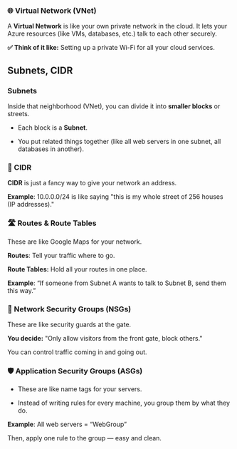 ### 🌐 Virtual Network (VNet)

A **Virtual Network** is like your own private network in the cloud. It lets your Azure resources (like VMs, databases, etc.) talk to each other securely.

**✅ Think of it like:** Setting up a private Wi-Fi for all your cloud services.

## Subnets, CIDR

### Subnets

Inside that neighborhood (VNet), you can divide it into **smaller blocks** or streets.

- Each block is a **Subnet**.

- You put related things together (like all web servers in one subnet, all databases in another).
  

### 🧮 CIDR 

**CIDR** is just a fancy way to give your network an address.

**Example**: 10.0.0.0/24 is like saying "this is my whole street of 256 houses (IP addresses)."


### 🛣️ Routes & Route Tables

These are like Google Maps for your network.

**Routes**: Tell your traffic where to go.

**Route Tables:** Hold all your routes in one place.

**Example**: “If someone from Subnet A wants to talk to Subnet B, send them this way.”


### 🚦 Network Security Groups (NSGs)

These are like security guards at the gate.

**You decide:** "Only allow visitors from the front gate, block others."

You can control traffic coming in and going out.

### 🛡️ Application Security Groups (ASGs)

- These are like name tags for your servers.

- Instead of writing rules for every machine, you group them by what they do.

**Example**: All web servers = “WebGroup”

Then, apply one rule to the group — easy and clean.
